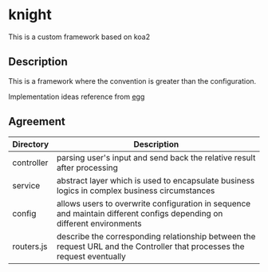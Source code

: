 # knight
This is a custom framework based on koa2

## Description

This is a framework where the convention is greater than the configuration.

Implementation ideas reference from [egg](https://github.com/eggjs/egg)

## Agreement

| Directory   | Description |
|-------------|-------------|
| controller | parsing user's input and send back the relative result after processing |
| service  | abstract layer which is used to encapsulate business logics in complex business circumstances |
| config | allows users to overwrite configuration in sequence and maintain different configs depending on different environments |
| routers.js |  describe the corresponding relationship between the request URL and the Controller that processes the request eventually |
